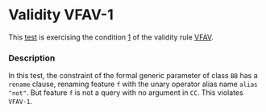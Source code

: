 # Validity VFAV-1

This [test](.) is exercising the condition [1](../Readme.md) of the validity rule [VFAV](../../vfav/Readme.md).

### Description

In this test, the constraint of the formal generic parameter of class `BB` has a `rename` clause, renaming feature `f` with the unary operator alias name `alias "not"`. But feature `f` is not a query with no argument in `CC`. This violates `VFAV-1`.

